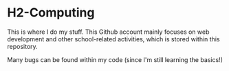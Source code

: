 # H2-Computing

This is where I do my stuff. This Github account mainly focuses on web development and other school-related activities, which is stored within this repository.

Many bugs can be found within my code (since I'm still learning the basics!)
